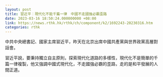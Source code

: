 ```yaml
---
layout: post
title: 習近平︰現代化不能千篇一律　中國不走國強必霸歪路
date: 2023-03-16 18:50:24.000000000 +08:00
link: https://news.rthk.hk/rthk/ch/component/k2/1692243-20230316.htm
categories: rthk
---
```


中共中央總書記、國家主席習近平，昨天在北京出席中國共產黨與世界政黨高層對話會。

習近平說，要秉持獨立自主原則，探索現代化道路的多樣性，現代化不是簡單的千篇一律複製，他又強調中國式現代化，不走國強必霸的歪路，走的是和平發展的人間正道。
